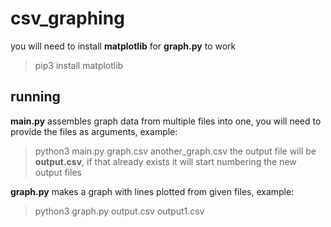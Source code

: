 # csv_graphing

you will need to install **matplotlib** for **graph.py** to work
> pip3 install matplotlib

## running

**main.py** assembles graph data from multiple files into one, you will need to provide the files as arguments, example:
> python3 main.py graph.csv another_graph.csv
the output file will be **output.csv**, if that already exists it will start numbering the new output files

**graph.py** makes a graph with lines plotted from given files, example:
> python3 graph.py output.csv output1.csv